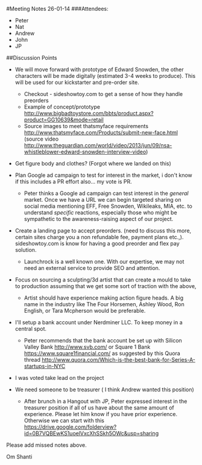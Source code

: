 #Meeting Notes 26-01-14
###Attendees:
* Peter
* Nat
* Andrew
* John
* JP 

##Discussion Points
* We will move forward with prototype of Edward Snowden, the other characters will be made digitally (estimated 3-4 weeks to produce).
 This will be used for our kickstarter and pre-order site. 
	* Checkout - sideshowtoy.com to get a sense of how they handle preorders 
	* Example of concept/prototype http://www.bigbadtoystore.com/bbts/product.aspx?product=GG10639&mode=retail
	* Source images to meet thatsmyface requirements http://www.thatsmyface.com/Products/submit-new-face.html (source video http://www.theguardian.com/world/video/2013/jun/09/nsa-whistleblower-edward-snowden-interview-video)

* Get figure body and clothes? (Forgot where we landed on this)

* Plan Google ad campaign to test for interest in the market, i don't know if this includes a PR effort also… my vote is PR.
	* Peter thinks a Google ad campaign can test interest in the *general* market. Once we have a URL we can begin targeted sharing on social media mentioning EFF, Free Snowden, Wikileaks, MIA, etc. to understand *specific* reactions, especially those who might be sympathetic to the awareness-raising aspect of our project.

* Create a landing page to accept preorders. (need to discuss this more, certain sites charge you a non refundable fee, payment plans etc.,).
sideshowtoy.com is know for having a good preorder and flex pay solution.
	* Launchrock is a well known one. With our expertise, we may not need an external service to provide SEO and attention.

* Focus on sourcing a sculpting/3d artist that can create a mould to take to production assuming that we get some sort of traction with the above,
	* Artist should have experience making action figure heads. A big name in the industry like The Four Horsemen, Ashley Wood, Ron English, or Tara Mcpherson would be preferable.

* I'll setup a bank account under Nerdminer LLC. To keep money in a central spot.
	* Peter recommends that the bank account be set up with Silicon Valley Bank http://www.svb.com/ or Square 1 Bank https://www.square1financial.com/ as suggested by this Quora thread http://www.quora.com/Which-is-the-best-bank-for-Series-A-startups-in-NYC

* I was voted take lead on the project 

* We need someone to be treasurer ( I think Andrew wanted this position)
	* After brunch in a Hangout with JP, Peter expressed interest in the treasurer position if all of us have about the same amount of experience. Please let him know if you have prior experience. Otherwise we can start with this https://drive.google.com/folderview?id=0B7VQBEwKS1uoelVxcXhSSkh5OWc&usp=sharing

Please add missed notes above.

Om Shanti 
